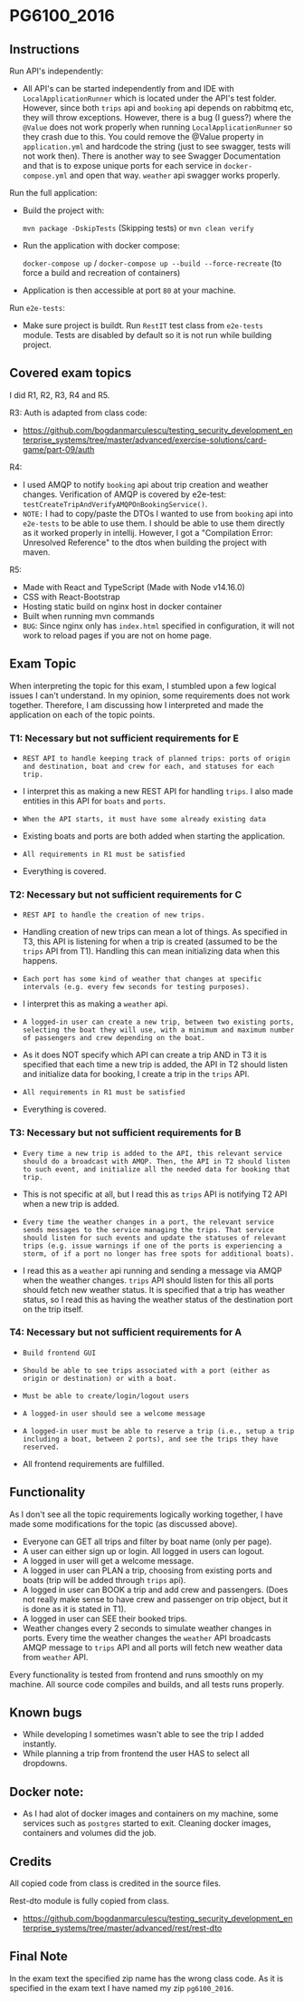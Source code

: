 # PG6100_2016

## Instructions

Run API's independently:

- All API's can be started independently from and IDE with `LocalApplicationRunner` which is located under the API's test folder. However, since both `trips` api and `booking` api depends on rabbitmq etc, they will throw exceptions. However, there is a bug (I guess?) where the `@Value` does not work properly when running `LocalApplicationRunner` so they crash due to this. You could remove the @Value property in `application.yml` and hardcode the string (just to see swagger, tests will not work then). There is another way to see Swagger Documentation and that is to expose unique ports for each service in `docker-compose.yml` and open that way. `weather` api swagger works properly.

Run the full application:

- Build the project with: 
       
     `mvn package -DskipTests` (Skipping tests)
     or
     `mvn clean verify`
     
- Run the application with docker compose:

    `docker-compose up` / `docker-compose up --build --force-recreate` (to force a build and recreation of containers)

- Application is then accessible at port `80` at your machine.

Run `e2e-tests`:

- Make sure project is buildt. Run `RestIT` test class from `e2e-tests` module. Tests are disabled by default so it is not run while building project.

## Covered exam topics

I did R1, R2, R3, R4 and R5.

R3:
Auth is adapted from class code:

- https://github.com/bogdanmarculescu/testing_security_development_enterprise_systems/tree/master/advanced/exercise-solutions/card-game/part-09/auth

R4:

- I used AMQP to notify `booking` api about trip creation and weather changes. Verification of AMQP is covered by e2e-test: `testCreateTripAndVerifyAMQPOnBookingService()`. 
- `NOTE:` I had to copy/paste the DTOs I wanted to use from `booking` api into `e2e-tests` to be able to use them. I should be able to use them directly as it worked properly in intellij. However, I got a "Compilation Error: Unresolved Reference" to the dtos when building the project with maven.

R5:

- Made with React and TypeScript (Made with Node v14.16.0)
- CSS with React-Bootstrap
- Hosting static build on nginx host in docker container
- Built when running mvn commands
- `BUG`: Since nginx only has `index.html` specified in configuration, it will not work to reload pages if you are not on home page.

## Exam Topic

When interpreting the topic for this exam, I stumbled upon a few logical issues I can't understand. In my opinion, some requirements does not work together. Therefore, I am discussing how I interpreted and made the application on each of the topic points.  

### T1: Necessary but not sufficient requirements for E
- `REST API to handle keeping track of planned trips: ports of origin and destination, boat and crew for each, and statuses for each trip.`

- I interpret this as making a new REST API for handling `trips`. I also made entities in this API for `boats` and `ports`.

- `When the API starts, it must have some already existing data`

- Existing boats and ports are both added when starting the application.

- `All requirements in R1 must be satisfied`

- Everything is covered.


### T2: Necessary but not sufficient requirements for C
- `REST API to handle the creation of new trips.`

- Handling creation of new trips can mean a lot of things. As specified in T3, this API is listening for when a trip is created (assumed to be the `trips` API from T1). Handling this can mean initializing data when this happens.

- `Each port has some kind of weather that changes at specific intervals (e.g. every few seconds for testing purposes).`

- I interpret this as making a `weather` api.

- `A logged-in user can create a new trip, between two existing ports, selecting the boat they will use, with a minimum and maximum number of passengers and crew depending on the boat.`

- As it does NOT specify which API can create a trip AND in T3 it is specified that each time a new trip is added, the API in T2 should listen and initialize data for booking, I create a trip in the `trips` API.

- `All requirements in R1 must be satisfied`

- Everything is covered.


### T3: Necessary but not sufficient requirements for B
- `Every time a new trip is added to the API, this relevant service should do a broadcast with AMQP. Then, the API in T2 should listen to such event, and initialize all the needed data for booking that trip.`

- This is not specific at all, but I read this as `trips` API is notifying T2 API when a new trip is added.

- `Every time the weather changes in a port, the relevant service sends messages to the service managing the trips. That service should listen for such events and update the statuses of relevant trips (e.g. issue warnings if one of the ports is experiencing a storm, of if a port no longer has free spots for additional boats).`

- I read this as a `weather` api running and sending a message via AMQP when the weather changes. `trips` API should listen for this all ports should fetch new weather status. It is specified that a trip has weather status, so I read this as having the weather status of the destination port on the trip itself.

### T4: Necessary but not sufficient requirements for A
- `Build frontend GUI`

- `Should be able to see trips associated with a port (either as origin or destination) or with a boat.`

- `Must be able to create/login/logout users`

- `A logged-in user should see a welcome message`

- `A logged-in user must be able to reserve a trip (i.e., setup a trip including a boat, between 2 ports), and see the trips they have reserved.`

- All frontend requirements are fulfilled.

## Functionality

As I don't see all the topic requirements logically working together, I have made some modifications for the topic (as discussed above).

- Everyone can GET all trips and filter by boat name (only per page).
- A user can either sign up or login. All logged in users can logout.
- A logged in user will get a welcome message.
- A logged in user can PLAN a trip, choosing from existing ports and boats (trip will be added through `trips` api).
- A logged in user can BOOK a trip and add crew and passengers. (Does not really make sense to have crew and passenger on trip object, but it is done as it is stated in T1).
- A logged in user can SEE their booked trips.
- Weather changes every 2 seconds to simulate weather changes in ports. Every time the weather changes the `weather` API broadcasts AMQP message to `trips` API and all ports will fetch new weather data from `weather` API.

Every functionality is tested from frontend and runs smoothly on my machine. All source code compiles and builds, and all tests runs properly.

## Known bugs
- While developing I sometimes wasn't able to see the trip I added instantly.
- While planning a trip from frontend the user HAS to select all dropdowns.

## Docker note:
- As I had alot of docker images and containers on my machine, some services such as `postgres` started to exit. Cleaning docker images, containers and volumes did the job.

## Credits

All copied code from class is credited in the source files. 

Rest-dto module is fully copied from class.
- https://github.com/bogdanmarculescu/testing_security_development_enterprise_systems/tree/master/advanced/rest/rest-dto

## Final Note

In the exam text the specified zip name has the wrong class code. As it is specified in the exam text I have named my zip `pg6100_2016`.